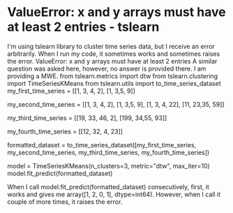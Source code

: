 
# ValueError: x and y arrays must have at least 2 entries - tslearn

I'm using tslearn library to cluster time series data, but I receive an error arbitrarily. When I run my code, it sometimes works and sometimes raises the error.
ValueError: x and y arrays must have at least 2 entries
A similar question was asked here, however, no answer is provided there. I am providing a MWE.
from tslearn.metrics import dtw
from tslearn.clustering import TimeSeriesKMeans
from tslearn.utils import to_time_series_dataset
my_first_time_series = [[1, 3, 4, 2],
                        [1, 3,5, 9]]

my_second_time_series = [[1, 3, 4, 2],
                        [1, 3,5, 9],
                         [1, 3, 4, 22],
                        [11, 23,35, 59]]

my_third_time_series = [[19, 33, 46, 2],
                        [199, 34,55, 93]]

my_fourth_time_series = [[12, 32, 4, 23]]

formatted_dataset = to_time_series_dataset([my_first_time_series, my_second_time_series, my_third_time_series, my_fourth_time_series])

model = TimeSeriesKMeans(n_clusters=3, metric="dtw", max_iter=10)
model.fit_predict(formatted_dataset)

When I call model.fit_predict(formatted_dataset) consecutively, first, it works and gives me array([1, 2, 0, 1], dtype=int64). However, when I call it couple of more times, it raises the error.

        